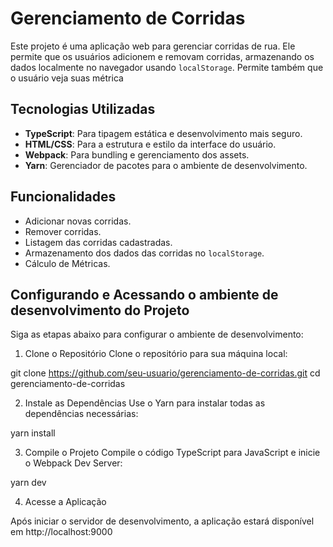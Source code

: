 # Gerenciamento de Corridas

Este projeto é uma aplicação web para gerenciar corridas de rua. Ele permite que os usuários adicionem e removam corridas, armazenando os dados localmente no navegador usando `localStorage`. Permite também que o usuário veja suas métrica

## Tecnologias Utilizadas

- **TypeScript**: Para tipagem estática e desenvolvimento mais seguro.
- **HTML/CSS**: Para a estrutura e estilo da interface do usuário.
- **Webpack**: Para bundling e gerenciamento dos assets.
- **Yarn**: Gerenciador de pacotes para o ambiente de desenvolvimento.

## Funcionalidades

- Adicionar novas corridas.
- Remover corridas.
- Listagem das corridas cadastradas.
- Armazenamento dos dados das corridas no `localStorage`.
- Cálculo de Métricas. 

## Configurando e Acessando o ambiente de desenvolvimento do Projeto
Siga as etapas abaixo para configurar o ambiente de desenvolvimento:

1. Clone o Repositório
Clone o repositório para sua máquina local:


git clone https://github.com/seu-usuario/gerenciamento-de-corridas.git
cd gerenciamento-de-corridas

2. Instale as Dependências
Use o Yarn para instalar todas as dependências necessárias:

yarn install

3. Compile o Projeto
Compile o código TypeScript para JavaScript e inicie o Webpack Dev Server:

yarn dev

4. Acesse a Aplicação

Após iniciar o servidor de desenvolvimento, a aplicação estará disponível em http://localhost:9000